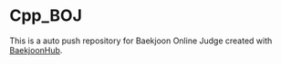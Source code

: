 # Cpp_BOJ
This is a auto push repository for Baekjoon Online Judge created with [BaekjoonHub](https://github.com/BaekjoonHub/BaekjoonHub).
